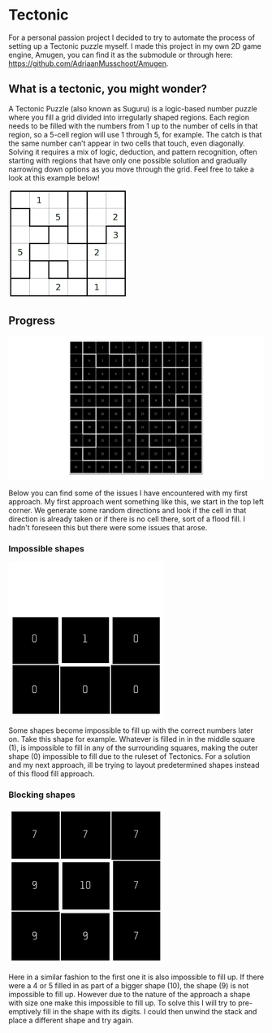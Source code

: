 # Tectonic

For a personal passion project I decided to try to automate the process of setting up a Tectonic puzzle myself. I made this project in my own 2D game engine, Amugen, you can find it as the submodule or through here: https://github.com/AdriaanMusschoot/Amugen.

## What is a tectonic, you might wonder?

A Tectonic Puzzle (also known as Suguru) is a logic-based number puzzle where you fill a grid divided into irregularly shaped regions. Each region needs to be filled with the numbers from 1 up to the number of cells in that region, so a 5-cell region will use 1 through 5, for example. The catch is that the same number can’t appear in two cells that touch, even diagonally. Solving it requires a mix of logic, deduction, and pattern recognition, often starting with regions that have only one possible solution and gradually narrowing down options as you move through the grid. Feel free to take a look at this example below!

![Alt text](Readme/Example.png)

## Progress

![Alt text](Readme/Thumbnail.png)

Below you can find some of the issues I have encountered with my first approach. My first approach went something like this, we start in the top left corner. We generate some random directions and look if the cell in that direction is already taken or if there is no cell there, sort of a flood fill.
I hadn't foreseen this but there were some issues that arose.

### Impossible shapes

![Alt text](Readme/ImfillableShape02.png)

Some shapes become impossible to fill up with the correct numbers later on. Take this shape for example. Whatever is filled in in the middle square (1),
is impossible to fill in any of the surrounding squares, making the outer shape (0) impossible to fill due to the ruleset of Tectonics.
For a solution and my next approach, ill be trying to layout predetermined shapes instead of this flood fill approach.

### Blocking shapes

![Alt text](Readme/ImfillableShape01.png)

Here in a similar fashion to the first one it is also impossible to fill up. If there were a 4 or 5 filled in as part of a bigger shape (10), the shape (9) is not impossible to fill up. However due to the nature of the approach a shape with size one make this impossible to fill up. To solve this I will try to pre-emptively fill in the shape with its digits. I could then unwind the stack and place a different shape and try again.

